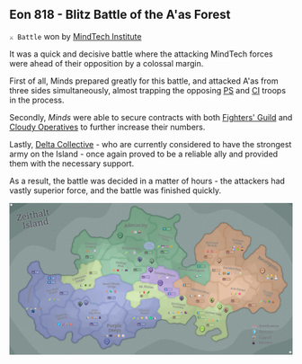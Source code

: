 ## Eon 818 - Blitz Battle of the A'as Forest

`⚔️ Battle` won by [MindTech Institute](../refs/mindtech_institute.md)

It was a quick and decisive battle where the attacking MindTech forces were ahead of their opposition by a colossal margin.

First of all, Minds prepared greatly for this battle, and attacked A'as from three sides simultaneously, almost trapping the opposing [PS](../refs/protectores_silva.md) and [CI](../refs/cybernetics_inc.md) troops in the process.

Secondly, _Minds_ were able to secure contracts with both [Fighters' Guild](../refs/fighters_guild.md) and [Cloudy Operatives](../refs/cloudy_operatives.md) to further increase their numbers.

Lastly, [Delta Collective](../refs/delta_collective.md) - who are currently considered to have the strongest army on the Island - once again proved to be a reliable ally and provided them with the necessary support.

As a result, the battle was decided in a matter of hours - the attackers had vastly superior force, and the battle was finished quickly.

![Battle Map](../timeline/map/eon0818.png)

<!---
type: battle
number: 63
place: AAS_FOREST
-->